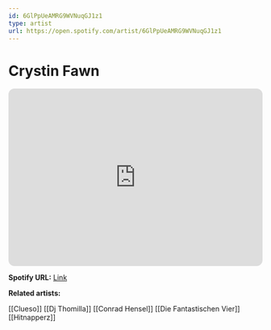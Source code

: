 ```yaml
---
id: 6GlPpUeAMRG9WVNuqGJ1z1
type: artist
url: https://open.spotify.com/artist/6GlPpUeAMRG9WVNuqGJ1z1
---
```

# Crystin Fawn

<iframe style="border-radius:12px" src="https://open.spotify.com/embed/artist/6GlPpUeAMRG9WVNuqGJ1z1" width="100%" height="352" frameBorder="0" allowfullscreen="" allow="autoplay; clipboard-write; encrypted-media; fullscreen; picture-in-picture" loading="lazy"></iframe>

**Spotify URL:** [Link](https://open.spotify.com/artist/6GlPpUeAMRG9WVNuqGJ1z1)

**Related artists:**

[[Clueso]]
[[Dj Thomilla]]
[[Conrad Hensel]]
[[Die Fantastischen Vier]]
[[Hitnapperz]]

